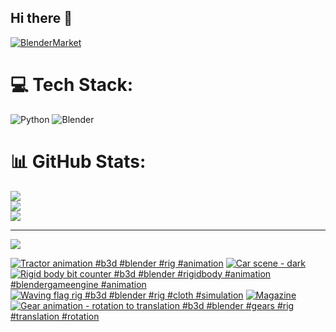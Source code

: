 ## Hi there 👋

<!--
**luckychris/luckychris** is a ✨ _special_ ✨ repository because its `README.md` (this file) appears on your GitHub profile.

Here are some ideas to get you started:

- 🔭 I’m currently working on ...
- 🌱 I’m currently learning ...
- 👯 I’m looking to collaborate on ...
- 🤔 I’m looking for help with ...
- 💬 Ask me about ...
- 📫 How to reach me: https://www.instagram.com/blender.fun/
- 😄 Pronouns: ...
- ⚡ Fun fact: ...
-->


[![BlenderMarket](https://assets.superhivemarket.com/site_assets/blendermarketlogo.png)](https://blendermarket.com/creators/blenderfun)

# 💻 Tech Stack:
![Python](https://img.shields.io/badge/python-3670A0?style=for-the-badge&logo=python&logoColor=ffdd54) ![Blender](https://img.shields.io/badge/blender-%23F5792A.svg?style=for-the-badge&logo=blender&logoColor=white)
# 📊 GitHub Stats:
![](https://github-readme-stats.vercel.app/api?username=luckychris&theme=great-gatsby&hide_border=false&include_all_commits=false&count_private=false)<br/>
![](https://github-readme-streak-stats.herokuapp.com/?user=luckychris&theme=great-gatsby&hide_border=false)<br/>
![](https://github-readme-stats.vercel.app/api/top-langs/?username=luckychris&theme=great-gatsby&hide_border=false&include_all_commits=false&count_private=false&layout=compact)

---
[![](https://visitcount.itsvg.in/api?id=luckychris&icon=0&color=0)](https://visitcount.itsvg.in)

<!-- Proudly created with GPRM ( https://gprm.itsvg.in ) -->

<!-- BEGIN YOUTUBE-CARDS -->
[![Tractor animation #b3d #blender #rig #animation](https://ytcards.demolab.com/?id=FoXleCf-3PI&title=Tractor+animation+%23b3d+%23blender+%23rig+%23animation&lang=en&timestamp=1757595136&background_color=%230d1117&title_color=%23ffffff&stats_color=%23dedede&max_title_lines=1&width=250&border_radius=5 "Tractor animation #b3d #blender #rig #animation")](https://www.youtube.com/watch?v=FoXleCf-3PI)
[![Car scene - dark](https://ytcards.demolab.com/?id=ZnFVG1fePMk&title=Car+scene+-+dark&lang=en&timestamp=1757508471&background_color=%230d1117&title_color=%23ffffff&stats_color=%23dedede&max_title_lines=1&width=250&border_radius=5 "Car scene - dark")](https://www.youtube.com/watch?v=ZnFVG1fePMk)
[![Rigid body bit counter #b3d #blender #rigidbody #animation  #blendergameengine #animation](https://ytcards.demolab.com/?id=E4i1xtl5Lu4&title=Rigid+body+bit+counter+%23b3d+%23blender+%23rigidbody+%23animation++%23blendergameengine+%23animation&lang=en&timestamp=1757308166&background_color=%230d1117&title_color=%23ffffff&stats_color=%23dedede&max_title_lines=1&width=250&border_radius=5 "Rigid body bit counter #b3d #blender #rigidbody #animation  #blendergameengine #animation")](https://www.youtube.com/shorts/E4i1xtl5Lu4)
[![Waving flag rig #b3d #blender #rig #cloth #simulation](https://ytcards.demolab.com/?id=OV-rnf_YS6w&title=Waving+flag+rig+%23b3d+%23blender+%23rig+%23cloth+%23simulation&lang=en&timestamp=1757170539&background_color=%230d1117&title_color=%23ffffff&stats_color=%23dedede&max_title_lines=1&width=250&border_radius=5 "Waving flag rig #b3d #blender #rig #cloth #simulation")](https://www.youtube.com/shorts/OV-rnf_YS6w)
[![Magazine](https://ytcards.demolab.com/?id=eec02pEsMdU&title=Magazine&lang=en&timestamp=1757037627&background_color=%230d1117&title_color=%23ffffff&stats_color=%23dedede&max_title_lines=1&width=250&border_radius=5 "Magazine")](https://www.youtube.com/watch?v=eec02pEsMdU)
[![Gear animation - rotation to translation  #b3d #blender #gears #rig #translation #rotation](https://ytcards.demolab.com/?id=PSbAmKZI8N0&title=Gear+animation+-+rotation+to+translation++%23b3d+%23blender+%23gears+%23rig+%23translation+%23rotation&lang=en&timestamp=1756973932&background_color=%230d1117&title_color=%23ffffff&stats_color=%23dedede&max_title_lines=1&width=250&border_radius=5 "Gear animation - rotation to translation  #b3d #blender #gears #rig #translation #rotation")](https://www.youtube.com/shorts/PSbAmKZI8N0)
<!-- END YOUTUBE-CARDS -->

